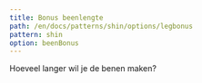 ```yaml
---
title: Bonus beenlengte
path: /en/docs/patterns/shin/options/legbonus
pattern: shin
option: beenBonus
---
```


Hoeveel langer wil je de benen maken?